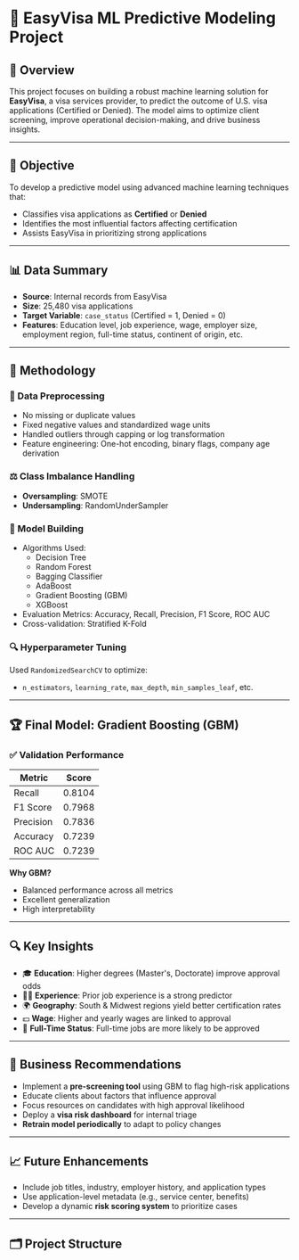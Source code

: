 # 🧠 EasyVisa ML Predictive Modeling Project

## 📌 Overview

This project focuses on building a robust machine learning solution for **EasyVisa**, a visa services provider, to predict the outcome of U.S. visa applications (Certified or Denied). The model aims to optimize client screening, improve operational decision-making, and drive business insights.

---

## 🎯 Objective

To develop a predictive model using advanced machine learning techniques that:

- Classifies visa applications as **Certified** or **Denied**
- Identifies the most influential factors affecting certification
- Assists EasyVisa in prioritizing strong applications

---

## 📊 Data Summary

- **Source**: Internal records from EasyVisa  
- **Size**: 25,480 visa applications  
- **Target Variable**: `case_status` (Certified = 1, Denied = 0)  
- **Features**: Education level, job experience, wage, employer size, employment region, full-time status, continent of origin, etc.

---

## 🔧 Methodology

### 🧹 Data Preprocessing

- No missing or duplicate values
- Fixed negative values and standardized wage units
- Handled outliers through capping or log transformation
- Feature engineering: One-hot encoding, binary flags, company age derivation

### ⚖️ Class Imbalance Handling

- **Oversampling**: SMOTE  
- **Undersampling**: RandomUnderSampler

### 🧠 Model Building

- Algorithms Used:
  - Decision Tree
  - Random Forest
  - Bagging Classifier
  - AdaBoost
  - Gradient Boosting (GBM)
  - XGBoost
- Evaluation Metrics: Accuracy, Recall, Precision, F1 Score, ROC AUC
- Cross-validation: Stratified K-Fold

### 🔍 Hyperparameter Tuning

Used `RandomizedSearchCV` to optimize:
- `n_estimators`, `learning_rate`, `max_depth`, `min_samples_leaf`, etc.

---

## 🏆 Final Model: Gradient Boosting (GBM)

### ✅ Validation Performance

| Metric     | Score   |
|------------|---------|
| Recall     | 0.8104  |
| F1 Score   | 0.7968  |
| Precision  | 0.7836  |
| Accuracy   | 0.7239  |
| ROC AUC    | 0.7239  |

**Why GBM?**

- Balanced performance across all metrics  
- Excellent generalization  
- High interpretability

---

## 🔍 Key Insights

- 🎓 **Education**: Higher degrees (Master's, Doctorate) improve approval odds
- 👨‍💼 **Experience**: Prior job experience is a strong predictor
- 🌍 **Geography**: South & Midwest regions yield better certification rates
- 💵 **Wage**: Higher and yearly wages are linked to approval
- 🧾 **Full-Time Status**: Full-time jobs are more likely to be approved

---

## 🚀 Business Recommendations

- Implement a **pre-screening tool** using GBM to flag high-risk applications
- Educate clients about factors that influence approval
- Focus resources on candidates with high approval likelihood
- Deploy a **visa risk dashboard** for internal triage
- **Retrain model periodically** to adapt to policy changes

---

## 📈 Future Enhancements

- Include job titles, industry, employer history, and application types
- Use application-level metadata (e.g., service center, benefits)
- Develop a dynamic **risk scoring system** to prioritize cases

---

## 🗂️ Project Structure

